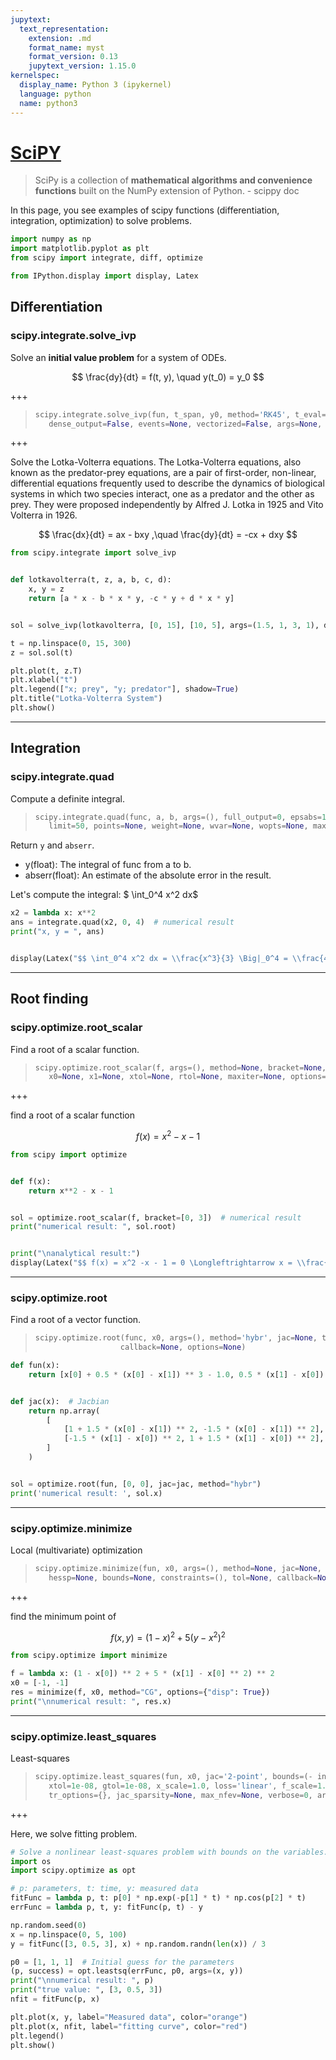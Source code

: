 ```yaml
---
jupytext:
  text_representation:
    extension: .md
    format_name: myst
    format_version: 0.13
    jupytext_version: 1.15.0
kernelspec:
  display_name: Python 3 (ipykernel)
  language: python
  name: python3
---
```


# [SciPY](https://docs.scipy.org/doc/scipy/index.html)


> SciPy is a collection of **mathematical algorithms and convenience functions** built on the NumPy extension of Python. - scippy doc

In this page, you see examples of scipy functions (differentiation, integration, optimization) to solve problems.

```python
import numpy as np
import matplotlib.pyplot as plt
from scipy import integrate, diff, optimize

from IPython.display import display, Latex
```

## Differentiation
### scipy.integrate.solve_ivp
Solve an **initial value problem** for a system of ODEs.

$$ \frac{dy}{dt} = f(t, y), \quad y(t_0) = y_0 $$

+++

>```python
>scipy.integrate.solve_ivp(fun, t_span, y0, method='RK45', t_eval=None,\
>    dense_output=False, events=None, vectorized=False, args=None, **options)
>```

+++

Solve the Lotka-Volterra equations. The Lotka-Volterra equations, also known as the predator-prey equations, are a pair of first-order, non-linear, differential equations frequently used to describe the dynamics of biological systems in which two species interact, one as a predator and the other as prey. They were proposed independently by Alfred J. Lotka in 1925 and Vito Volterra in 1926.

$$ \frac{dx}{dt} = ax - bxy ,\quad \frac{dy}{dt} = -cx + dxy  $$

```python
from scipy.integrate import solve_ivp


def lotkavolterra(t, z, a, b, c, d):
    x, y = z
    return [a * x - b * x * y, -c * y + d * x * y]


sol = solve_ivp(lotkavolterra, [0, 15], [10, 5], args=(1.5, 1, 3, 1), dense_output=True)

t = np.linspace(0, 15, 300)
z = sol.sol(t)

plt.plot(t, z.T)
plt.xlabel("t")
plt.legend(["x; prey", "y; predator"], shadow=True)
plt.title("Lotka-Volterra System")
plt.show()
```

---
## Integration
### scipy.integrate.quad
Compute a definite integral.

>```python
>scipy.integrate.quad(func, a, b, args=(), full_output=0, epsabs=1.49e-08, epsrel=1.49e-08,\
>    limit=50, points=None, weight=None, wvar=None, wopts=None, maxp1=50, limlst=50)
>```

Return `y` and `abserr`.
- y(float): The integral of func from a to b.
- abserr(float): An estimate of the absolute error in the result.

Let's compute the integral: $ \int_0^4 x^2 dx$

```python
x2 = lambda x: x**2
ans = integrate.quad(x2, 0, 4)  # numerical result
print("x, y = ", ans)


display(Latex("$$ \int_0^4 x^2 dx = \\frac{x^3}{3} \Big|_0^4 = \\frac{4^3}{3} = 23.3333 $$"))
```

---
## Root finding
### scipy.optimize.root_scalar
Find a root of a scalar function.
>```python
>scipy.optimize.root_scalar(f, args=(), method=None, bracket=None, fprime=None, fprime2=None,\
>    x0=None, x1=None, xtol=None, rtol=None, maxiter=None, options=None)
>```

+++

find a root of a scalar function

$$f(x) = x^2 - x -1 $$

```python
from scipy import optimize


def f(x):
    return x**2 - x - 1


sol = optimize.root_scalar(f, bracket=[0, 3])  # numerical result
print("numerical result: ", sol.root)


print("\nanalytical result:")
display(Latex("$$ f(x) = x^2 -x - 1 = 0 \Longleftrightarrow x = \\frac{1 \pm \sqrt{5}}{2} = -0.618034, 1.618034 $$"))
```

---
### scipy.optimize.root
Find a root of a vector function.

>```python
>scipy.optimize.root(func, x0, args=(), method='hybr', jac=None, tol=None,
>                    callback=None, options=None)
>```

```python
def fun(x):
    return [x[0] + 0.5 * (x[0] - x[1]) ** 3 - 1.0, 0.5 * (x[1] - x[0]) ** 3 + x[1]]


def jac(x):  # Jacbian
    return np.array(
        [
            [1 + 1.5 * (x[0] - x[1]) ** 2, -1.5 * (x[0] - x[1]) ** 2],
            [-1.5 * (x[1] - x[0]) ** 2, 1 + 1.5 * (x[1] - x[0]) ** 2],
        ]
    )


sol = optimize.root(fun, [0, 0], jac=jac, method="hybr")
print('numerical result: ', sol.x)
```

---
### scipy.optimize.minimize
Local (multivariate) optimization

>```python
>scipy.optimize.minimize(fun, x0, args=(), method=None, jac=None, hess=None,\
>    hessp=None, bounds=None, constraints=(), tol=None, callback=None, options=None)
>```

+++

find the minimum point of

$$ f(x,y) = (1-x)^2 + 5(y-x^2)^2 $$

```python
from scipy.optimize import minimize

f = lambda x: (1 - x[0]) ** 2 + 5 * (x[1] - x[0] ** 2) ** 2
x0 = [-1, -1]
res = minimize(f, x0, method="CG", options={"disp": True})
print("\nnumerical result: ", res.x)
```

---
### scipy.optimize.least_squares
Least-squares
>```python
>scipy.optimize.least_squares(fun, x0, jac='2-point', bounds=(- inf, inf), method='trf', ftol=1e-08,\
>    xtol=1e-08, gtol=1e-08, x_scale=1.0, loss='linear', f_scale=1.0, diff_step=None, tr_solver=None,\
>    tr_options={}, jac_sparsity=None, max_nfev=None, verbose=0, args=(), kwargs={})
>```

+++

Here, we solve fitting problem.

```python
# Solve a nonlinear least-squares problem with bounds on the variables.
import os
import scipy.optimize as opt

# p: parameters, t: time, y: measured data
fitFunc = lambda p, t: p[0] * np.exp(-p[1] * t) * np.cos(p[2] * t)
errFunc = lambda p, t, y: fitFunc(p, t) - y

np.random.seed(0)
x = np.linspace(0, 5, 100)
y = fitFunc([3, 0.5, 3], x) + np.random.randn(len(x)) / 3

p0 = [1, 1, 1]  # Initial guess for the parameters
(p, success) = opt.leastsq(errFunc, p0, args=(x, y))
print("\nnumerical result: ", p)
print("true value: ", [3, 0.5, 3])
nfit = fitFunc(p, x)

plt.plot(x, y, label="Measured data", color="orange")
plt.plot(x, nfit, label="fitting curve", color="red")
plt.legend()
plt.show()
```
